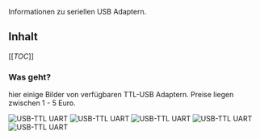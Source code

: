 Informationen zu seriellen USB Adaptern.
## Inhalt
[[_TOC_]]

### Was geht?

hier einige Bilder von verfügbaren TTL-USB Adaptern.
Preise liegen zwischen 1 - 5 Euro.

<img src="https://cloud.ffhb.de/index.php/s/fXe9j9JAMFRLQsf" title="USB-TTL UART" />

<img src="https://cloud.ffhb.de/index.php/s/x2WzaaeWx44s3pW" title="USB-TTL UART" />

<img src="https://cloud.ffhb.de/index.php/s/6JXZqaLjSDiQtgy" title="USB-TTL UART" />

<img src="https://cloud.ffhb.de/index.php/s/E84MMBPGjMdzxd7" title="USB-TTL UART" />

<img src="https://cloud.ffhb.de/index.php/s/LJja8Qi9geKRNXT" title="USB-TTL UART" />

